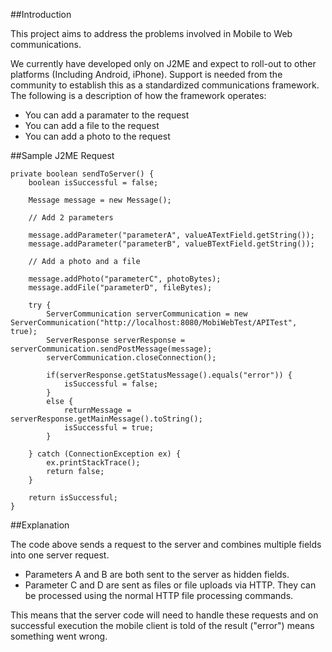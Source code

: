 ##Introduction

This project aims to address the problems involved in Mobile to Web communications.

We currently have developed only on J2ME and expect to roll-out to other platforms (Including Android, iPhone). Support is needed from the community to establish this as a standardized communications framework. The following is a description of how the framework operates:

* You can add a paramater to the request
* You can add a file to the request
* You can add a photo to the request

##Sample J2ME Request

	private boolean sendToServer() {
        boolean isSuccessful = false;

        Message message = new Message();

        // Add 2 parameters

        message.addParameter("parameterA", valueATextField.getString());
        message.addParameter("parameterB", valueBTextField.getString());

        // Add a photo and a file

        message.addPhoto("parameterC", photoBytes);
        message.addFile("parameterD", fileBytes);

        try {
            ServerCommunication serverCommunication = new ServerCommunication("http://localhost:8080/MobiWebTest/APITest", true);
            ServerResponse serverResponse = serverCommunication.sendPostMessage(message);
            serverCommunication.closeConnection();

            if(serverResponse.getStatusMessage().equals("error")) {
                isSuccessful = false;
            }
            else {
                returnMessage = serverResponse.getMainMessage().toString();
                isSuccessful = true;
            }

        } catch (ConnectionException ex) {
            ex.printStackTrace();
            return false;
        }
        
        return isSuccessful;
    }
    
##Explanation

The code above sends a request to the server and combines multiple fields into one server request.

* Parameters A and B are both sent to the server as hidden fields.
* Parameter C and D are sent as files or file uploads via HTTP. They can be processed using the normal HTTP file processing commands.

This means that the server code will need to handle these requests and on successful execution the mobile client is told of the result ("error") means something went wrong.